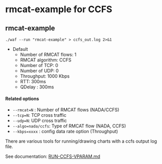 rmcat-example for CCFS
======================

rmcat-example
-------------
`./waf --run "rmcat-example" > ccfs_out.log 2>&1`

+ Default
  + Number of RMCAT flows: 1
  + RMCAT algorithm: CCFS
  + Number of TCP: 0
  + Number of UDP: 0
  + Throughput: 1000 Kbps
  + RTT: 300ms
  + QDelay : 300ms


#### Related options

+ `--rmcat=N` : Number of RMCAT flows (NADA/CCFS)
+ `--tcp=N`: TCP cross traffic
+ `--udp=N`: UDP cross traffic
+ `--algo=nada/ccfs`: Type of RMCAT flow (NADA, CCFS)
+ `--kbps=xxxx` : config data rate option (Throughput)






There are various tools for running/drawing charts with a ccfs output log file.

See documentation: [RUN-CCFS-VPARAM.md](tools/example-ccfs/RUN-CCFS-VPARA.md)

